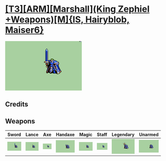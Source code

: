 # [\[T3\]\[ARM\]\[Marshall\]\(King Zephiel +Weapons\)\[M\]{IS, Hairyblob, Maiser6}](./)

<img src="./1.%20Sword%20%7BHairyblob,%20Maiser6%7D/Sword_000.png" alt="[T3][ARM][Marshall](King Zephiel +Weapons)[M]{IS, Hairyblob, Maiser6} standing" />

## Credits



## Weapons


|Sword |Lance |Axe |Handaxe |Magic |Staff |Legendary |Unarmed |
|  :---: | :---: | :---: | :---: | :---: | :---: | :---: | :---: |
| <img alt="Sword animation" src="./1.%20Sword%20%7BHairyblob,%20Maiser6%7D/Sword.gif" /> | <img alt="Lance animation" src="./2.%20Lance%20%7BHairyblob,%20Maiser6%7D/Lance.gif" /> | <img alt="Axe animation" src="./3.%20Axe%20%7BHairyblob,%20Maiser6%7D/Axe.gif" /> | <img alt="Handaxe animation" src="./4.%20Handaxe%20%7BHairyblob,%20Maiser6%7D/Handaxe.gif" /> | <img alt="Magic animation" src="./6.%20Magic%20%7BHairyblob,%20Maiser6%7D/Magic.gif" /> | <img alt="Staff animation" src="./7.%20Staff%20%7BHairyblob,%20Maiser6%7D/Staff.gif" /> | <img alt="Legendary animation" src="./8.%20Legendary%20Sword%20(Eckesachs)/Legendary.gif" /> | <img alt="Unarmed animation" src="./8.%20Unarmed/Unarmed.gif" /> |

